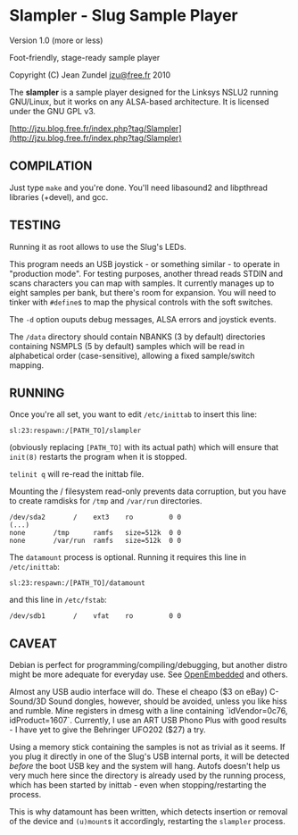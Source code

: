 Slampler - Slug Sample Player
=============================

Version 1.0 (more or less)

Foot-friendly, stage-ready sample player

Copyright (C) Jean Zundel <jzu@free.fr> 2010 

The **slampler** is a sample player designed for the Linksys NSLU2 running
GNU/Linux, but it works on any ALSA-based architecture.  It is licensed under
the GNU GPL v3.

[http://jzu.blog.free.fr/index.php?tag/Slampler](http://jzu.blog.free.fr/index.php?tag/Slampler)

COMPILATION
-----------

Just type `make` and you're done. You'll need libasound2 and libpthread
libraries (+devel), and gcc.


TESTING
-------

Running it as root allows to use the Slug's LEDs.

This program needs an USB joystick - or something similar - to operate
in "production mode". For testing purposes, another thread reads STDIN and
scans characters you can map with samples. It currently manages up to eight
samples per bank, but there's room for expansion. You will need to tinker with
`#define`s to map the physical controls with the soft switches.

The `-d` option ouputs debug messages, ALSA errors and joystick events.

The `/data` directory should contain NBANKS (3 by default) directories 
containing NSMPLS (5 by default) samples which will be read in
alphabetical order (case-sensitive), allowing a fixed sample/switch
mapping.


RUNNING
-------

Once you're all set, you want to edit `/etc/inittab` to insert this line:

    sl:23:respawn:/[PATH_TO]/slampler

(obviously replacing `[PATH_TO]` with its actual path)
which will ensure that `init(8)` restarts the program when it is stopped.

`telinit q` will re-read the inittab file.

Mounting the / filesystem read-only prevents data corruption, but you have to
create ramdisks for `/tmp` and `/var/run` directories. 

    /dev/sda2       /    ext3    ro         0 0
    (...)
    none       /tmp      ramfs   size=512k  0 0
    none       /var/run  ramfs   size=512k  0 0

The `datamount` process is optional. Running it requires this line in 
`/etc/inittab`:

    sl:23:respawn:/[PATH_TO]/datamount

and this line in `/etc/fstab`:

    /dev/sdb1       /    vfat    ro         0 0

CAVEAT
------

Debian is perfect for programming/compiling/debugging, but 
another distro might be more adequate for everyday use.
See [OpenEmbedded](http://wiki.openembedded.net/) and others.

Almost any USB audio interface will do. These el cheapo ($3 on eBay)
C-Sound/3D Sound dongles, however, should be avoided, unless you
like hiss and rumble. Mine registers in dmesg with a line containing
`idVendor=0c76, idProduct=1607`. Currently, I use an ART USB Phono
Plus with good results - I have yet to give the Behringer UFO202 
($27) a try.

Using a memory stick containing the samples is not as trivial as it seems. If
you plug it directly in one of the Slug's USB internal ports, it will be
detected *before* the boot USB key and the system will hang. Autofs doesn't
help us very much here since the directory is already used by the running
process, which has been started by inittab - even when stopping/restarting the
process. 

This is why datamount has been written, which detects insertion or removal of
the device and `(u)mount`s it accordingly, restarting the `slampler` process.


<!-- Convert to HTML using markdown -->
